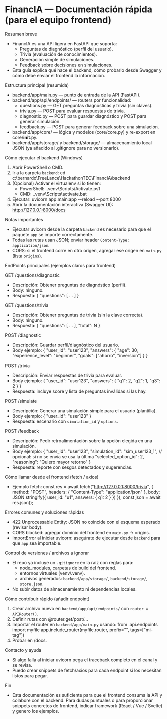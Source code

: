 # FinancIA — Documentación rápida (para el equipo frontend)

Resumen breve
- FinancIA es una API ligera en FastAPI que soporta:
  - Preguntas de diagnóstico (perfil del usuario).
  - Trivia (evaluación de conocimientos).
  - Generación simple de simulaciones.
  - Feedback sobre decisiones en simulaciones.
- Esta guía explica qué hace el backend, cómo probarlo desde Swagger y cómo debe enviar el frontend la información.

Estructura principal (resumida)
- backend/app/main.py — punto de entrada de la API (FastAPI).
- backend/app/api/endpoints/ — routers por funcionalidad:
  - questions.py — GET preguntas diagnósticas y trivia (sin claves).
  - trivia.py — POST para evaluar respuestas de trivia.
  - diagnostic.py — POST para guardar diagnóstico y POST para generar simulación.
  - feedback.py — POST para generar feedback sobre una simulación.
- backend/app/core/ — lógica y modelos (core/core.py) y re-export en core/__init__.py.
- backend/app/storage/ y backend/storage/ — almacenamiento local JSON (ya añadido al .gitignore para no versionarlo).

Cómo ejecutar el backend (Windows)
1. Abrir PowerShell o CMD.
2. Ir a la carpeta `backend`:
   cd c:\bernardo\FreeLance\HackathonTEC\FinancIA\backend
3. (Opcional) Activar el virtualenv si lo tienen:
   - PowerShell: .\.venv\Scripts\Activate.ps1
   - CMD: .\.venv\Scripts\activate.bat
4. Ejecutar:
   uvicorn app.main:app --reload --port 8000
5. Abrir la documentación interactiva (Swagger UI):
   http://127.0.0.1:8000/docs

Notas importantes
- Ejecutar uvicorn desde la carpeta `backend` es necesario para que el paquete `app` se importe correctamente.
- Todas las rutas usan JSON; enviar header `Content-Type: application/json`.
- CORS: si el frontend corre en otro origen, agregar ese origen en `main.py` (lista `origins`).

EndPoints principales (ejemplos claros para frontend)

GET /questions/diagnostic
- Descripción: Obtener preguntas de diagnóstico (perfil).
- Body: ninguno.
- Respuesta: { "questions": [ ... ] }

GET /questions/trivia
- Descripción: Obtener preguntas de trivia (sin la clave correcta).
- Body: ninguno.
- Respuesta: { "questions": [ ... ], "total": N }

POST /diagnostic
- Descripción: Guardar perfil/diagnóstico del usuario.
- Body ejemplo:
  {
    "user_id": "user123",
    "answers": {
      "age": 30,
      "experience_level": "beginner",
      "goals": ["ahorro", "inversion"]
    }
  }

POST /trivia
- Descripción: Enviar respuestas de trivia para evaluar.
- Body ejemplo:
  {
    "user_id": "user123",
    "answers": { "q1": 2, "q2": 1, "q3": 2 }
  }
- Respuesta: incluye score y lista de preguntas inválidas si las hay.

POST /simulate
- Descripción: Generar una simulación simple para el usuario (plantilla).
- Body ejemplo:
  { "user_id": "user123" }
- Respuesta: escenario con `simulation_id` y `options`.

POST /feedback
- Descripción: Pedir retroalimentación sobre la opción elegida en una simulación.
- Body ejemplo:
  {
    "user_id": "user123",
    "simulation_id": "sim_user123_1",    // opcional: si no se envía se usa la última
    "selected_option_id": 2,
    "reasoning": "Quiero mayor retorno"
  }
- Respuesta: reporte con sesgos detectados y sugerencias.

Cómo llamar desde el frontend (fetch / axios)
- Ejemplo fetch:
  const res = await fetch("http://127.0.0.1:8000/trivia", {
    method: "POST",
    headers: { "Content-Type": "application/json" },
    body: JSON.stringify({ user_id: "u1", answers: { q1: 2 } })
  });
  const json = await res.json();

Errores comunes y soluciones rápidas
- 422 Unprocessable Entity: JSON no coincide con el esquema esperado (revisar body).
- CORS blocked: agregar dominio del frontend en `main.py` -> origins.
- ImportError al iniciar uvicorn: asegúrate de ejecutar desde `backend` para que `app` sea importable.

Control de versiones / archivos a ignorar
- El repo ya incluye un `.gitignore` en la raíz con reglas para:
  - node_modules, carpetas de build del frontend.
  - entornos virtuales (venv/.venv).
  - archivos generados: `backend/app/storage/`, `backend/storage/`, `store.json`.
- No subir datos de almacenamiento ni dependencias locales.

Cómo contribuir rápido (añadir endpoint)
1. Crear archivo nuevo en `backend/app/api/endpoints/` con `router = APIRouter()`.
2. Definir rutas con @router.get/post/...
3. Importar el router en `backend/app/main.py` usando:
   from .api.endpoints import myfile
   app.include_router(myfile.router, prefix="", tags=["mi-tag"])
4. Probar en /docs.

Contacto y ayuda
- Si algo falla al iniciar uvicorn pega el traceback completo en el canal y se revisa.
- Puedo crear snippets de fetch/axios para cada endpoint si los necesitan listos para pegar.

Fin
- Esta documentación es suficiente para que el frontend consuma la API y colabore con el backend. Para dudas puntuales o para proporcionar snippets concretos de frontend, indicar framework (React / Vue / Svelte) y genero los ejemplos.